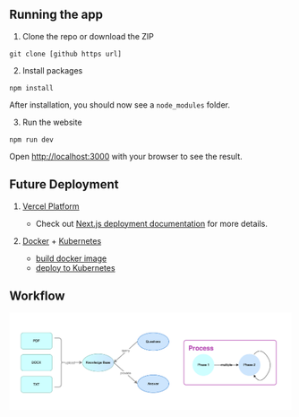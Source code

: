 ## Running the app
1. Clone the repo or download the ZIP
```
git clone [github https url]
```

2. Install packages
```
npm install
```
After installation, you should now see a `node_modules` folder.

3. Run the website
```
npm run dev
```
Open [http://localhost:3000](http://localhost:3000) with your browser to see the result.

## Future Deployment

1. [Vercel Platform](https://vercel.com/new?utm_medium=default-template&filter=next.js&utm_source=create-next-app&utm_campaign=create-next-app-readme) 
   - Check out [Next.js deployment documentation](https://nextjs.org/docs/deployment) for more details.

2.  [Docker](https://hub.docker.com/) + [Kubernetes](https://kubernetes.io/)
    - [build docker image ](https://docs.docker.com/engine/reference/builder/)
    - [deploy to Kubernetes](https://docs.docker.com/get-started/kube-deploy/)

## Workflow
<img src="./app/assets/flow.png" alt="Image">
